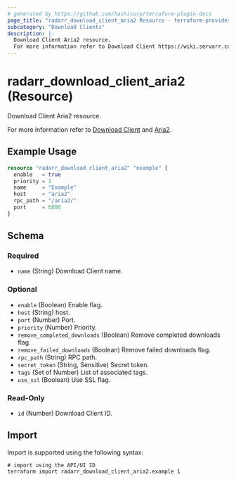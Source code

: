 ```yaml
---
# generated by https://github.com/hashicorp/terraform-plugin-docs
page_title: "radarr_download_client_aria2 Resource - terraform-provider-radarr"
subcategory: "Download Clients"
description: |-
  Download Client Aria2 resource.
  For more information refer to Download Client https://wiki.servarr.com/radarr/settings#download-clients and Aria2 https://wiki.servarr.com/radarr/supported#aria2.
---
```


# radarr_download_client_aria2 (Resource)

<!-- subcategory:Download Clients -->Download Client Aria2 resource.
For more information refer to [Download Client](https://wiki.servarr.com/radarr/settings#download-clients) and [Aria2](https://wiki.servarr.com/radarr/supported#aria2).

## Example Usage

```terraform
resource "radarr_download_client_aria2" "example" {
  enable   = true
  priority = 1
  name     = "Example"
  host     = "aria2"
  rpc_path = "/aria2/"
  port     = 6800
}
```

<!-- schema generated by tfplugindocs -->
## Schema

### Required

- `name` (String) Download Client name.

### Optional

- `enable` (Boolean) Enable flag.
- `host` (String) host.
- `port` (Number) Port.
- `priority` (Number) Priority.
- `remove_completed_downloads` (Boolean) Remove completed downloads flag.
- `remove_failed_downloads` (Boolean) Remove failed downloads flag.
- `rpc_path` (String) RPC path.
- `secret_token` (String, Sensitive) Secret token.
- `tags` (Set of Number) List of associated tags.
- `use_ssl` (Boolean) Use SSL flag.

### Read-Only

- `id` (Number) Download Client ID.

## Import

Import is supported using the following syntax:

```shell
# import using the API/UI ID
terraform import radarr_download_client_aria2.example 1
```
